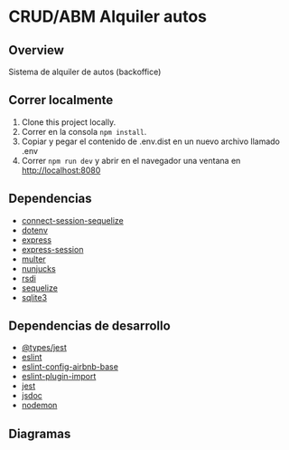 # CRUD/ABM Alquiler autos

## Overview
Sistema de alquiler de autos (backoffice)

## Correr localmente
1. Clone this project locally.
2. Correr en la consola `npm install`. </br>
3. Copiar y pegar el contenido de .env.dist en un nuevo archivo llamado .env </br>
4. Correr `npm run dev` y abrir en el navegador una ventana en [http://localhost:8080](http://localhost:8080) </br>

## Dependencias
- [connect-session-sequelize]()
- [dotenv]()
- [express]()
- [express-session]()
- [multer]()
- [nunjucks]()
- [rsdi]()
- [sequelize]()
- [sqlite3]()

## Dependencias de desarrollo
- [@types/jest]()
- [eslint]()
- [eslint-config-airbnb-base]()
- [eslint-plugin-import]()
- [jest]()
- [jsdoc]()
- [nodemon]()

## Diagramas
